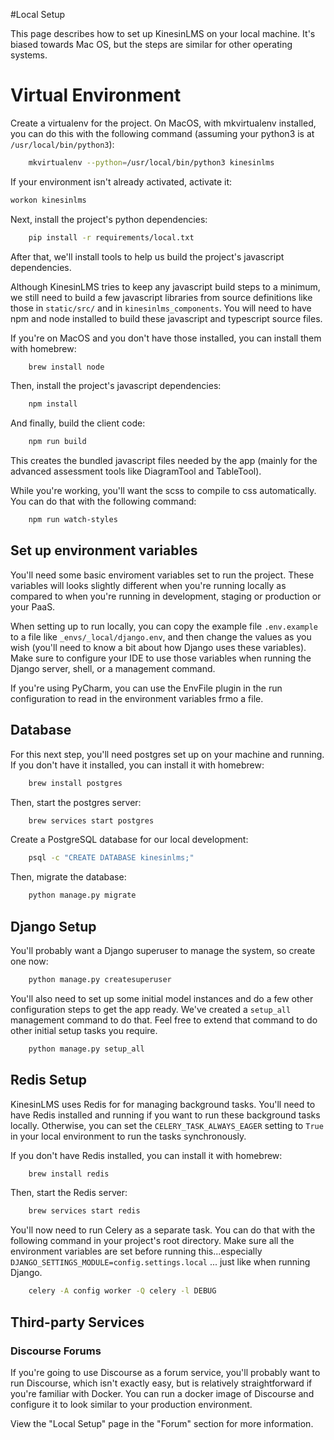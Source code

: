 #Local Setup

This page describes how to set up KinesinLMS on your local machine. It's biased towards Mac OS, but the steps are
similar for other operating systems.

# Virtual Environment

Create a virtualenv for the project. On MacOS, with mkvirtualenv installed, you can do this with the following command
(assuming your python3 is at `/usr/local/bin/python3`):

```bash
    mkvirtualenv --python=/usr/local/bin/python3 kinesinlms
```

If your environment isn't already activated, activate it:

```bash
workon kinesinlms
```

Next, install the project's python dependencies:

```bash
    pip install -r requirements/local.txt
```

After that, we'll install tools to help us build the project's javascript dependencies.

Although KinesinLMS tries to keep any javascript build steps to a minimum, we still need to build a few javascript
libraries from source definitions like those in `static/src/` and in `kinesinlms_components`. You will need to have npm
and node installed to build these javascript and typescript source files.

If you're on MacOS and you don't have those installed, you can install them with homebrew:

```bash
    brew install node
```

Then, install the project's javascript dependencies:

```bash
    npm install
```

And finally, build the client code:

```bash
    npm run build
```

This creates the bundled javascript files needed by the app (mainly for the advanced assessment tools like
DiagramTool and TableTool).

While you're working, you'll want the scss to compile to css automatically. You can do that with the following command:

```bash
    npm run watch-styles
```

## Set up environment variables

You'll need some basic enviroment variables set to run the project. These variables will looks slightly different
when you're running locally as compared to when you're running in development, staging or production or your PaaS.

When setting up to run locally, you can copy the example file `.env.example` to a file like `_envs/_local/django.env`,
and then change the values as you wish (you'll need to know a bit about how Django uses these variables).
Make sure to configure your IDE to use those variables when running the Django server, shell, or a management command.

If you're using PyCharm, you can use the EnvFile plugin in the
run configuration to read in the environment variables frmo a file.

## Database

For this next step, you'll need postgres set up on your machine and running. If you don't have it installed, you can
install it with homebrew:

```bash
    brew install postgres
```

Then, start the postgres server:

```bash
    brew services start postgres
```

Create a PostgreSQL database for our local development:

```bash
    psql -c "CREATE DATABASE kinesinlms;"
```

Then, migrate the database:

```bash
    python manage.py migrate
```

## Django Setup

You'll probably want a Django superuser to manage the system, so create one now:

```bash
    python manage.py createsuperuser
```

You'll also need to set up some initial model instances and do a few other configuration steps to get
the app ready. We've created a `setup_all` management command to do that. Feel free to extend that command
to do other initial setup tasks you require.

```bash
    python manage.py setup_all
```

## Redis Setup

KinesinLMS uses Redis for for managing background tasks. You'll need to have Redis installed and running
if you want to run these background tasks locally. Otherwise, you can set the `CELERY_TASK_ALWAYS_EAGER` setting
to `True` in your local environment to run the tasks synchronously.

If you don't have Redis installed, you can install it with homebrew:

```bash
    brew install redis
```

Then, start the Redis server:

```bash
    brew services start redis
```

You'll now need to run Celery as a separate task. You can do that with the following command in your project's
root directory. Make sure all the environment variables are set before running this...especially
`DJANGO_SETTINGS_MODULE=config.settings.local` ... just like when running Django.

```bash
    celery -A config worker -Q celery -l DEBUG
```

## Third-party Services

### Discourse Forums

If you're going to use Discourse as a forum service, you'll probably want to run Discourse, which isn't exactly easy,
but is relatively straightforward if you're familiar with Docker. You can run a docker image of Discourse and configure
it to look similar to your production environment.

View the "Local Setup" page in the "Forum" section for more information.
